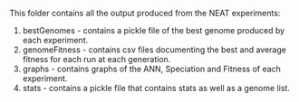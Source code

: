 This folder contains all the output produced from the NEAT experiments:

1) bestGenomes - contains a pickle file of the best genome produced by each experiment.
2) genomeFitness - contains csv files documenting the best and average fitness for each run at each generation.
3) graphs - contains graphs of the ANN, Speciation and Fitness of each experiment.
4) stats - contains a pickle file that contains stats as well as a genome list.